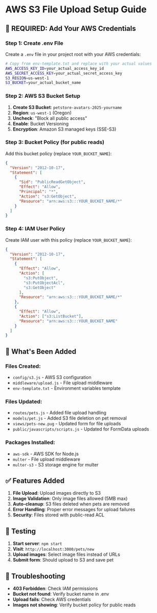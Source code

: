 # AWS S3 File Upload Setup Guide

## 🔑 REQUIRED: Add Your AWS Credentials

### Step 1: Create .env File
Create a `.env` file in your project root with your AWS credentials:

```bash
# Copy from env-template.txt and replace with your actual values
AWS_ACCESS_KEY_ID=your_actual_access_key_id
AWS_SECRET_ACCESS_KEY=your_actual_secret_access_key
S3_REGION=us-west-1
S3_BUCKET=your_actual_bucket_name
```

### Step 2: AWS S3 Bucket Setup
1. **Create S3 Bucket**: `petstore-avatars-2025-yourname`
2. **Region**: `us-west-1` (Oregon)
3. **Uncheck**: "Block all public access"
4. **Enable**: Bucket Versioning
5. **Encryption**: Amazon S3 managed keys (SSE-S3)

### Step 3: Bucket Policy (for public reads)
Add this bucket policy (replace `YOUR_BUCKET_NAME`):

```json
{
  "Version": "2012-10-17",
  "Statement": [
    {
      "Sid": "PublicReadGetObject",
      "Effect": "Allow",
      "Principal": "*",
      "Action": "s3:GetObject",
      "Resource": "arn:aws:s3:::YOUR_BUCKET_NAME/*"
    }
  ]
}
```

### Step 4: IAM User Policy
Create IAM user with this policy (replace `YOUR_BUCKET_NAME`):

```json
{
  "Version": "2012-10-17",
  "Statement": [
    {
      "Effect": "Allow",
      "Action": [
        "s3:PutObject",
        "s3:PutObjectAcl",
        "s3:GetObject"
      ],
      "Resource": "arn:aws:s3:::YOUR_BUCKET_NAME/*"
    },
    {
      "Effect": "Allow",
      "Action": ["s3:ListBucket"],
      "Resource": "arn:aws:s3:::YOUR_BUCKET_NAME"
    }
  ]
}
```

## 🚀 What's Been Added

### Files Created:
- `config/s3.js` - AWS S3 configuration
- `middleware/upload.js` - File upload middleware
- `env-template.txt` - Environment variables template

### Files Updated:
- `routes/pets.js` - Added file upload handling
- `models/pet.js` - Added S3 file deletion on pet removal
- `views/pets-new.pug` - Updated form for file uploads
- `public/javascripts/scripts.js` - Updated for FormData uploads

### Packages Installed:
- `aws-sdk` - AWS SDK for Node.js
- `multer` - File upload middleware
- `multer-s3` - S3 storage engine for multer

## ✅ Features Added

1. **File Upload**: Upload images directly to S3
2. **Image Validation**: Only image files allowed (5MB max)
3. **Auto-cleanup**: S3 files deleted when pets are removed
4. **Error Handling**: Proper error messages for upload failures
5. **Security**: Files stored with public-read ACL

## 🧪 Testing

1. **Start server**: `npm start`
2. **Visit**: `http://localhost:3000/pets/new`
3. **Upload images**: Select image files instead of URLs
4. **Submit form**: Should upload to S3 and save pet

## 🔧 Troubleshooting

- **403 Forbidden**: Check IAM permissions
- **Bucket not found**: Verify bucket name in .env
- **Upload fails**: Check AWS credentials
- **Images not showing**: Verify bucket policy for public reads
